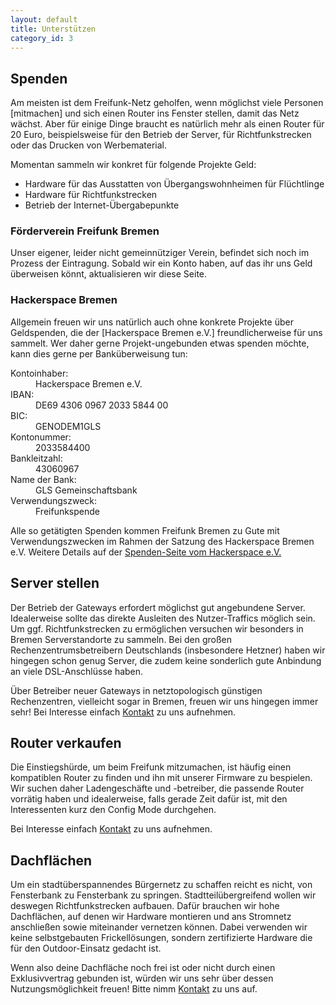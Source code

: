 ```yaml
---
layout: default
title: Unterstützen
category_id: 3
---
```

## Spenden
Am meisten ist dem Freifunk-Netz geholfen, wenn möglichst viele Personen [mitmachen] und sich einen Router ins Fenster stellen, damit das Netz wächst. Aber für einige Dinge braucht es natürlich mehr als einen Router für 20 Euro, beispielsweise für den Betrieb der Server, für Richtfunkstrecken oder das Drucken von Werbematerial.

Momentan sammeln wir konkret für folgende Projekte Geld:

* Hardware für das Ausstatten von Übergangswohnheimen für Flüchtlinge
* Hardware für Richtfunkstrecken
* Betrieb der Internet-Übergabepunkte

### Förderverein Freifunk Bremen
Unser eigener, leider nicht gemeinnütziger Verein, befindet sich noch im Prozess der Eintragung. Sobald wir ein Konto haben, auf das ihr uns Geld überweisen könnt, aktualisieren wir diese Seite.

### Hackerspace Bremen
Allgemein freuen wir uns natürlich auch ohne konkrete Projekte über Geldspenden, die der [Hackerspace Bremen e.V.] freundlicherweise für uns sammelt. Wer daher gerne Projekt-ungebunden etwas spenden möchte, kann dies gerne per Banküberweisung tun:

<dl class="dl-horizontal">
    <dt>Kontoinhaber:</dt><dd>Hackerspace Bremen e.V.</dd>
    <dt>IBAN:</dt><dd>DE69 4306 0967 2033 5844 00</dd>
    <dt>BIC:</dt><dd>GENODEM1GLS</dd>
    <dt>Kontonummer:</dt><dd>2033584400</dd>
    <dt>Bankleitzahl:</dt><dd>43060967</dd>
    <dt>Name der Bank:</dt><dd>GLS Gemeinschaftsbank</dd>
    <dt>Verwendungszweck:</dt><dd>Freifunkspende</dd>
</dl>

Alle so getätigten Spenden kommen Freifunk Bremen zu Gute mit Verwendungszwecken im Rahmen der Satzung des Hackerspace Bremen e.V.
Weitere Details auf der [Spenden-Seite vom Hackerspace e.V.]

[Spenden-Seite vom Hackerspace e.V.]: https://www.hackerspace-bremen.de/spenden/

## Server stellen
Der Betrieb der Gateways erfordert möglichst gut angebundene Server.
Idealerweise sollte das direkte Ausleiten des Nutzer-Traffics möglich sein.
Um ggf. Richtfunkstrecken zu ermöglichen versuchen wir besonders in Bremen
Serverstandorte zu sammeln. Bei den großen Rechenzentrumsbetreibern Deutschlands
(insbesondere Hetzner) haben wir hingegen schon genug Server, die zudem keine
sonderlich gute Anbindung an viele DSL-Anschlüsse haben.

Über Betreiber neuer Gateways in netztopologisch günstigen Rechenzentren,
vielleicht sogar in Bremen, freuen wir uns hingegen immer sehr! Bei Interesse
einfach [Kontakt] zu uns aufnehmen.

## Router verkaufen
Die Einstiegshürde, um beim Freifunk mitzumachen, ist häufig einen kompatiblen
Router zu finden und ihn mit unserer Firmware zu bespielen. Wir suchen daher
Ladengeschäfte und -betreiber, die passende Router vorrätig haben und
idealerweise, falls gerade Zeit dafür ist, mit den Interessenten kurz den Config
Mode durchgehen.

Bei Interesse einfach [Kontakt] zu uns aufnehmen.

## Dachflächen
Um ein stadtüberspannendes Bürgernetz zu schaffen reicht es nicht, von
Fensterbank zu Fensterbank zu springen. Stadtteilübergreifend wollen wir
deswegen Richtfunkstrecken aufbauen. Dafür brauchen wir hohe Dachflächen, auf
denen wir Hardware montieren und ans Stromnetz anschließen sowie miteinander
vernetzen können. Dabei verwenden wir keine selbstgebauten Frickellösungen,
sondern zertifizierte Hardware die für den Outdoor-Einsatz gedacht ist.

Wenn also deine Dachfläche noch frei ist oder nicht durch einen Exklusivvertrag
gebunden ist, würden wir uns sehr über dessen Nutzungsmöglichkeit freuen! Bitte
nimm [Kontakt] zu uns auf.


[Kontakt]: /kontakt.html
